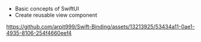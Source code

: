 
- Basic concepts of SwiftUI
- Create reusable view component

https://github.com/arpit999/Swift-Binding/assets/13213925/53434a11-0ae1-4935-8106-254f4660eef4

